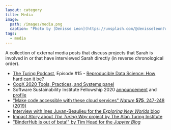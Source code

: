 ```yaml
---
layout: category
title: Media
image:
  path: /images/media.png
  caption: "Photo by [Denisse Leon](https://unsplash.com/@denisseleon?utm_source=unsplash&utm_medium=referral&utm_content=creditCopyText) on [Unsplash](https://unsplash.com/s/photos/media?utm_source=unsplash&utm_medium=referral&utm_content=creditCopyText)"
tags:
  - media
---
```


A collection of external media posts that discuss projects that Sarah is involved in or that have interviewed Sarah directly (in reverse chronological order).

- [The Turing Podcast](https://www.turing.ac.uk/news/turing-podcast), Episode #15 - [Reproducible Data Science: How hard can it be?](https://open.spotify.com/episode/1OVxFUA5UyIfMSCd842wjD?si=wxRI8YovR52aiA38y-LMyQ)
- [CogX 2020 Tools, Practices, and Systems panel](https://www.youtube.com/watch?v=yjtLKjTHCI0)
- Software Sustainability Institute Fellowship 2020 [announcement](https://software.ac.uk/blog/2020-01-10-announcing-2020-software-sustainability-institute-fellows) and [profile](https://software.ac.uk/about/fellows/sarah-gibson)
- ["Make code accessible with these cloud services" _Nature_ **575**, 247-248 (2019)](https://www.nature.com/articles/d41586-019-03366-x?_cldee=c2dpYnNvbkB0dXJpbmcuYWMudWs%3d&recipientid=contact-65a9d3260ce1e811a970002248014773-50f22eb79e424b5497d183f51c4f4e8b&esid=8d4db74b-6801-ea11-a811-002248070f4c)
- [Interview with Ines Juvan-Beaulieu for the _Exploring New Worlds_ blog](https://exploringnewworlds.home.blog/2019/10/10/interview-with-sarah-gibson-research-data-scientist-the-alan-turing-institute/)
- [Impact Story about _The Turing Way_ project by The Alan Turing Institute](https://www.turing.ac.uk/research/impact-stories/transforming-culture-data-science)
- ["BinderHub is out of beta!" by Tim Head for the _Jupyter Blog_](https://blog.jupyter.org/binderhub-is-out-of-beta-fa2781a229d6)
